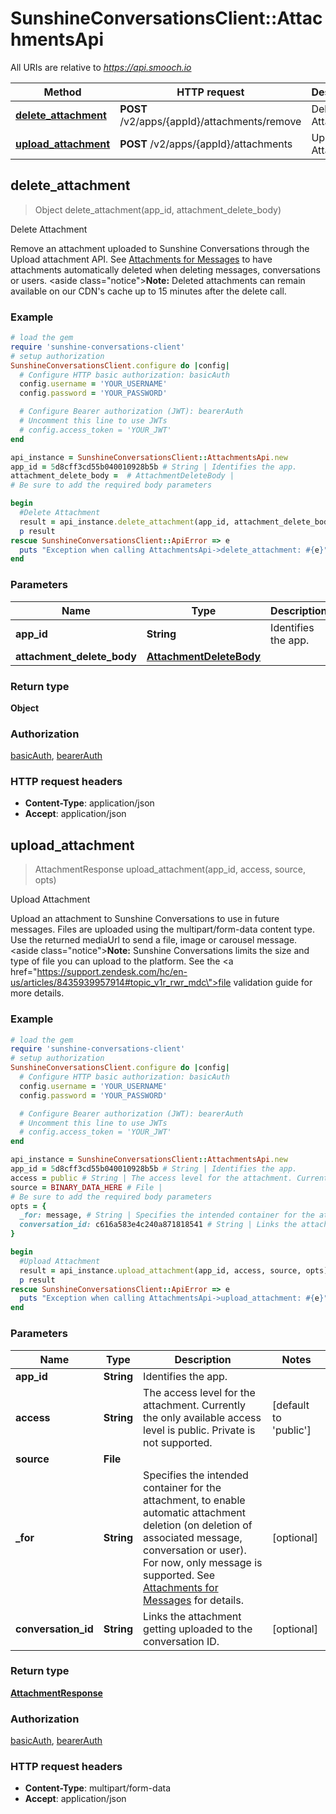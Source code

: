 # SunshineConversationsClient::AttachmentsApi

All URIs are relative to *https://api.smooch.io*

Method | HTTP request | Description
------------- | ------------- | -------------
[**delete_attachment**](AttachmentsApi.md#delete_attachment) | **POST** /v2/apps/{appId}/attachments/remove | Delete Attachment
[**upload_attachment**](AttachmentsApi.md#upload_attachment) | **POST** /v2/apps/{appId}/attachments | Upload Attachment



## delete_attachment

> Object delete_attachment(app_id, attachment_delete_body)

Delete Attachment

Remove an attachment uploaded to Sunshine Conversations through the Upload attachment API. See [Attachments for Messages](#section/Attachments-for-Messages) to have attachments automatically deleted when deleting messages, conversations or users. <aside class=\"notice\"><strong>Note:</strong> Deleted attachments can remain available on our CDN's cache up to 15 minutes after the delete call.</aside> 

### Example

```ruby
# load the gem
require 'sunshine-conversations-client'
# setup authorization
SunshineConversationsClient.configure do |config|
  # Configure HTTP basic authorization: basicAuth
  config.username = 'YOUR_USERNAME'
  config.password = 'YOUR_PASSWORD'

  # Configure Bearer authorization (JWT): bearerAuth
  # Uncomment this line to use JWTs
  # config.access_token = 'YOUR_JWT'
end

api_instance = SunshineConversationsClient::AttachmentsApi.new
app_id = 5d8cff3cd55b040010928b5b # String | Identifies the app.
attachment_delete_body =  # AttachmentDeleteBody | 
# Be sure to add the required body parameters

begin
  #Delete Attachment
  result = api_instance.delete_attachment(app_id, attachment_delete_body)
  p result
rescue SunshineConversationsClient::ApiError => e
  puts "Exception when calling AttachmentsApi->delete_attachment: #{e}"
end
```

### Parameters


Name | Type | Description  | Notes
------------- | ------------- | ------------- | -------------
 **app_id** | **String**| Identifies the app. | 
 **attachment_delete_body** | [**AttachmentDeleteBody**](AttachmentDeleteBody.md)|  | 

### Return type

**Object**

### Authorization

[basicAuth](../README.md#basicAuth), [bearerAuth](../README.md#bearerAuth)

### HTTP request headers

- **Content-Type**: application/json
- **Accept**: application/json


## upload_attachment

> AttachmentResponse upload_attachment(app_id, access, source, opts)

Upload Attachment

Upload an attachment to Sunshine Conversations to use in future messages. Files are uploaded using the multipart/form-data content type. Use the returned mediaUrl to send a file, image or carousel message. <aside class=\"notice\"><strong>Note:</strong> Sunshine Conversations limits the size and type of file you can upload to the platform. See the <a href=\"https://support.zendesk.com/hc/en-us/articles/8435939957914#topic_v1r_rwr_mdc\">file validation</a> guide for more details.</aside> 

### Example

```ruby
# load the gem
require 'sunshine-conversations-client'
# setup authorization
SunshineConversationsClient.configure do |config|
  # Configure HTTP basic authorization: basicAuth
  config.username = 'YOUR_USERNAME'
  config.password = 'YOUR_PASSWORD'

  # Configure Bearer authorization (JWT): bearerAuth
  # Uncomment this line to use JWTs
  # config.access_token = 'YOUR_JWT'
end

api_instance = SunshineConversationsClient::AttachmentsApi.new
app_id = 5d8cff3cd55b040010928b5b # String | Identifies the app.
access = public # String | The access level for the attachment. Currently the only available access level is public. Private is not supported.
source = BINARY_DATA_HERE # File | 
# Be sure to add the required body parameters
opts = {
  _for: message, # String | Specifies the intended container for the attachment, to enable automatic attachment deletion (on deletion of associated message, conversation or user). For now, only message is supported. See [Attachments for Messages](#section/Attachments-for-Messages) for details.
  conversation_id: c616a583e4c240a871818541 # String | Links the attachment getting uploaded to the conversation ID.
}

begin
  #Upload Attachment
  result = api_instance.upload_attachment(app_id, access, source, opts)
  p result
rescue SunshineConversationsClient::ApiError => e
  puts "Exception when calling AttachmentsApi->upload_attachment: #{e}"
end
```

### Parameters


Name | Type | Description  | Notes
------------- | ------------- | ------------- | -------------
 **app_id** | **String**| Identifies the app. | 
 **access** | **String**| The access level for the attachment. Currently the only available access level is public. Private is not supported. | [default to &#39;public&#39;]
 **source** | **File**|  | 
 **_for** | **String**| Specifies the intended container for the attachment, to enable automatic attachment deletion (on deletion of associated message, conversation or user). For now, only message is supported. See [Attachments for Messages](#section/Attachments-for-Messages) for details. | [optional] 
 **conversation_id** | **String**| Links the attachment getting uploaded to the conversation ID. | [optional] 

### Return type

[**AttachmentResponse**](AttachmentResponse.md)

### Authorization

[basicAuth](../README.md#basicAuth), [bearerAuth](../README.md#bearerAuth)

### HTTP request headers

- **Content-Type**: multipart/form-data
- **Accept**: application/json


